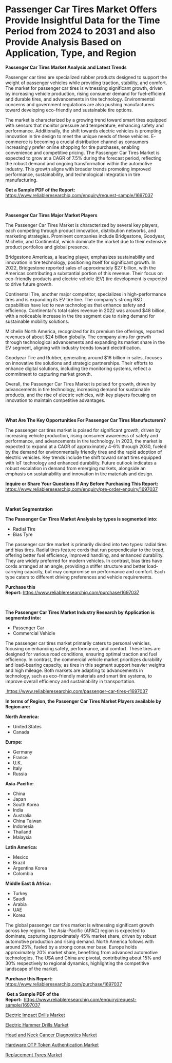<p><h1>Passenger Car Tires Market Offers Provide Insightful Data for the Time Period from 2024 to 2031 and also Provide Analysis Based on Application, Type, and Region</h1></p><p><strong>Passenger Car Tires Market Analysis and Latest Trends</strong></p>
<p><p>Passenger car tires are specialized rubber products designed to support the weight of passenger vehicles while providing traction, stability, and comfort. The market for passenger car tires is witnessing significant growth, driven by increasing vehicle production, rising consumer demand for fuel-efficient and durable tires, and advancements in tire technology. Environmental concerns and government regulations are also pushing manufacturers toward developing eco-friendly and sustainable tire options. </p><p>The market is characterized by a growing trend toward smart tires equipped with sensors that monitor pressure and temperature, enhancing safety and performance. Additionally, the shift towards electric vehicles is prompting innovation in tire design to meet the unique needs of these vehicles. E-commerce is becoming a crucial distribution channel as consumers increasingly prefer online shopping for tire purchases, enabling convenience and competitive pricing. The Passenger Car Tires Market is expected to grow at a CAGR of 7.5% during the forecast period, reflecting the robust demand and ongoing transformation within the automotive industry. This growth aligns with broader trends promoting improved performance, sustainability, and technological integration in tire manufacturing.</p></p>
<p><strong>Get a Sample PDF of the Report:&nbsp;</strong> <a href="https://www.reliableresearchiq.com/enquiry/request-sample/1697037?utm_campaign=1461&utm_medium=2&utm_source=Github&utm_content=ia&utm_term=20102024&utm_id=passenger-car-tires">https://www.reliableresearchiq.com/enquiry/request-sample/1697037</a></p>
<p>&nbsp;</p>
<p><strong>Passenger Car Tires Major Market Players</strong></p>
<p><p>The Passenger Car Tires Market is characterized by several key players, each competing through product innovation, distribution networks, and marketing strategies. Prominent companies include Bridgestone, Goodyear, Michelin, and Continental, which dominate the market due to their extensive product portfolios and global presence.</p><p>Bridgestone Americas, a leading player, emphasizes sustainability and innovation in tire technology, positioning itself for significant growth. In 2022, Bridgestone reported sales of approximately $27 billion, with the Americas contributing a substantial portion of this revenue. Their focus on eco-friendly products and electric vehicle (EV) tire development is expected to drive future growth.</p><p>Continental Tire, another major competitor, specializes in high-performance tires and is expanding its EV tire line. The company's strong R&D capabilities have led to new technologies that enhance safety and efficiency. Continental's total sales revenue in 2022 was around $48 billion, with a noticeable increase in the tire segment due to rising demand for sustainable mobility solutions.</p><p>Michelin North America, recognized for its premium tire offerings, reported revenues of about $24 billion globally. The company aims for growth through technological advancements and expanding its market share in the EV segment, aligning with industry trends toward electrification.</p><p>Goodyear Tire and Rubber, generating around $16 billion in sales, focuses on innovative tire solutions and strategic partnerships. Their efforts to enhance digital solutions, including tire monitoring systems, reflect a commitment to capturing market growth.</p><p>Overall, the Passenger Car Tires Market is poised for growth, driven by advancements in tire technology, increasing demand for sustainable products, and the rise of electric vehicles, with key players focusing on innovation to maintain competitive advantages.</p></p>
<p>&nbsp;</p>
<p><strong>What Are The Key Opportunities For Passenger Car Tires Manufacturers?</strong></p>
<p><p>The passenger car tires market is poised for significant growth, driven by increasing vehicle production, rising consumer awareness of safety and performance, and advancements in tire technology. In 2023, the market is expected to expand at a CAGR of approximately 4-6% through 2030, fueled by the demand for environmentally friendly tires and the rapid adoption of electric vehicles. Key trends include the shift toward smart tires equipped with IoT technology and enhanced durability. Future outlook indicates a robust escalation in demand from emerging markets, alongside an emphasis on sustainability and innovation in tire materials and design.</p></p>
<p><strong>Inquire or Share Your Questions If Any Before Purchasing This Report:</strong> <a href="https://www.reliableresearchiq.com/enquiry/pre-order-enquiry/1697037?utm_campaign=1461&utm_medium=2&utm_source=Github&utm_content=ia&utm_term=20102024&utm_id=passenger-car-tires">https://www.reliableresearchiq.com/enquiry/pre-order-enquiry/1697037</a></p>
<p>&nbsp;</p>
<p><strong>Market Segmentation</strong></p>
<p><strong>The Passenger Car Tires Market Analysis by types is segmented into:</strong></p>
<p><ul><li>Radial Tire</li><li>Bias Tyre</li></ul></p>
<p><p>The passenger car tire market is primarily divided into two types: radial tires and bias tires. Radial tires feature cords that run perpendicular to the tread, offering better fuel efficiency, improved handling, and enhanced durability. They are widely preferred for modern vehicles. In contrast, bias tires have cords arranged at an angle, providing a stiffer structure and better load-carrying capacity, but may compromise on performance and comfort. Each type caters to different driving preferences and vehicle requirements.</p></p>
<p><strong>Purchase this Report:&nbsp;</strong><a href="https://www.reliableresearchiq.com/purchase/1697037?utm_campaign=1461&utm_medium=2&utm_source=Github&utm_content=ia&utm_term=20102024&utm_id=passenger-car-tires">https://www.reliableresearchiq.com/purchase/1697037</a></p>
<p>&nbsp;</p>
<p><strong>The Passenger Car Tires Market Industry Research by Application is segmented into:</strong></p>
<p><ul><li>Passenger Car</li><li>Commercial Vehicle</li></ul></p>
<p><p>The passenger car tires market primarily caters to personal vehicles, focusing on enhancing safety, performance, and comfort. These tires are designed for various road conditions, ensuring optimal traction and fuel efficiency. In contrast, the commercial vehicle market prioritizes durability and load-bearing capacity, as tires in this segment support heavier weights and high mileage. Both markets are adapting to advancements in technology, such as eco-friendly materials and smart tire systems, to improve overall efficiency and sustainability in transportation.</p></p>
<p><a href="https://www.reliableresearchiq.com/passenger-car-tires-r1697037?utm_campaign=1461&utm_medium=2&utm_source=Github&utm_content=ia&utm_term=20102024&utm_id=passenger-car-tires">&nbsp;https://www.reliableresearchiq.com/passenger-car-tires-r1697037</a></p>
<p><strong>In terms of Region, the Passenger Car Tires Market Players available by Region are:</strong></p>
<p>
    <p> <strong> North America: </strong>
        <ul>
            <li>United States</li>
            <li>Canada</li>
        </ul>
        </p> 
    <p> <strong> Europe: </strong>
        <ul>
            <li>Germany</li>
            <li>France</li>
            <li>U.K.</li>
            <li>Italy</li>
            <li>Russia</li>
        </ul>
        </p> 
    <p> <strong> Asia-Pacific: </strong>
        <ul>
            <li>China</li>
            <li>Japan</li>
            <li>South Korea</li>
            <li>India</li>
            <li>Australia</li>
            <li>China Taiwan</li>
            <li>Indonesia</li>
            <li>Thailand</li>
            <li>Malaysia</li>
        </ul>
        </p> 
    <p> <strong> Latin America: </strong>
        <ul>
            <li>Mexico</li>
            <li>Brazil</li>
            <li>Argentina Korea</li>
            <li>Colombia</li>
        </ul>
        </p> 
    <p> <strong> Middle East & Africa: </strong>
        <ul>
            <li>Turkey</li>
            <li>Saudi</li>
            <li>Arabia</li>
            <li>UAE</li>
            <li>Korea</li>
        </ul>
    </p>
    </p>
<p><p>The global passenger car tires market is witnessing significant growth across key regions. The Asia-Pacific (APAC) region is expected to dominate, capturing approximately 45% market share, driven by robust automotive production and rising demand. North America follows with around 25%, fueled by a strong consumer base. Europe holds approximately 20% market share, benefiting from advanced automotive technologies. The USA and China are pivotal, contributing about 15% and 30% respectively to regional dynamics, highlighting the competitive landscape of the market.</p></p>
<p><strong>Purchase this Report: </strong><a href="https://www.reliableresearchiq.com/purchase/1697037?utm_campaign=1461&utm_medium=2&utm_source=Github&utm_content=ia&utm_term=20102024&utm_id=passenger-car-tires">https://www.reliableresearchiq.com/purchase/1697037</a></p>
<p>&nbsp;<strong>Get a Sample PDF of the Report:&nbsp;&nbsp;</strong><a href="https://www.reliableresearchiq.com/enquiry/request-sample/1697037?utm_campaign=1461&utm_medium=2&utm_source=Github&utm_content=ia&utm_term=20102024&utm_id=passenger-car-tires">https://www.reliableresearchiq.com/enquiry/request-sample/1697037</a></p>
<p><strong></strong></p>
<p><p><a href="https://issuu.com/reportprime-2/docs/electric-impact-drills-market-size-_ba9a4c4a0d9d9c?utm_campaign=1461&utm_medium=2&utm_source=Github&utm_content=ia&utm_term=20102024&utm_id=passenger-car-tires">Electric Impact Drills Market</a></p><p><a href="https://issuu.com/reportprime-2/docs/electric-hammer-drills-market-size-_b72cab3cbbcf46?utm_campaign=1461&utm_medium=2&utm_source=Github&utm_content=ia&utm_term=20102024&utm_id=passenger-car-tires">Electric Hammer Drills Market</a></p><p><a href="https://www.linkedin.com/pulse/head-neck-cancer-diagnostics-market-segmentation-applications-lspsc?utm_campaign=1461&utm_medium=2&utm_source=Github&utm_content=ia&utm_term=20102024&utm_id=passenger-car-tires">Head and Neck Cancer Diagnostics Market</a></p><p><a href="https://www.linkedin.com/pulse/hardware-otp-token-authentication-market-overview-forecast-2024-g9obc?utm_campaign=1461&utm_medium=2&utm_source=Github&utm_content=ia&utm_term=20102024&utm_id=passenger-car-tires">Hardware OTP Token Authentication Market</a></p><p><a href="https://github.com/dave2as/Market-Research-Report-List-1/blob/main/replacement-tyres-market.md?utm_campaign=1461&utm_medium=2&utm_source=Github&utm_content=ia&utm_term=20102024&utm_id=passenger-car-tires">Replacement Tyres Market</a></p></p>